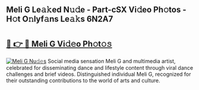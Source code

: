 ## Meli G Le𝚊𝚔ed N𝚞𝚍e - Part-cSX Vi𝚍eo Ph𝚘tos - H𝚘t O𝚗lyf𝚊ns Le𝚊𝚔s 6N2A7

# <h2><a href="http://hf0hkyu.feru.top/?c=Meli+G">🔗 👉 🔴 Meli G Vi𝚍𝚎o Ph𝚘t𝚘𝚜</a></h2>

[![Meli G Nu𝚍𝚎s](https://i.imgur.com/0TWrTi3.gif)](http://hf0hkyu.feru.top/?c=Meli+G)
Social media sensation Meli G and multimedia artist, celebrated for disseminating dance and lifestyle content through viral dance challenges and brief videos. Distinguished individual Meli G, recognized for their outstanding contributions to the world of arts and culture. 
